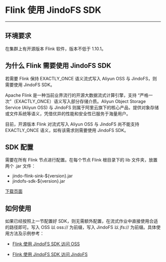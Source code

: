 # Flink 使用 JindoFS SDK

---

## 环境要求

在集群上有开源版本 Flink 软件，版本不低于 1.10.1。

## 为什么 Flink 需要使用 JindoFS SDK

若需要 Flink 保持 EXACTLY_ONCE 语义流式写入 Aliyun OSS 与 JindoFS，则需要使用 JindoFS SDK。

Apache Flink 是一种当前业界流行的开源大数据流式计算引擎，支持 “严格一次”（EXACTLY_ONCE）语义写入部分存储介质。Aliyun Object Storage Service (Aliyun OSS) 与 JindoFS 则属于阿里云旗下的核心产品，提供对象存储或文件系统等语义，凭借优异的性能和安全性已服务于海量用户。

目前，开源版本 Flink 对流式写入 Aliyun OSS 与 JindoFS 尚不能支持 EXACTLY_ONCE 语义，如有该需求则需要使用 JindoFS SDK。

## SDK 配置

需要在所有 Flink 节点进行配置。在每个节点 Flink 根目录下的 lib 文件夹，放置两个 .jar 文件：
* jindo-flink-sink-${version}.jar
* jindofs-sdk-${version}.jar

[下载页面](/docs/jindofs_sdk_download.md)

## 如何使用

如果已经按照上一节配置好 SDK，则无需额外配置，在流式作业中直接使用合适的路径即可。写入 OSS 以 oss:// 为前缀，写入 JindoFS 以 jfs:// 为前缀。具体使用方法及示例参考：

* [Flink 使用 JindoFS SDK 访问 OSS](/docs/flink/jindofs_sdk_on_flink_for_oss.md)

* [Flink 使用 JindoFS SDK 访问 JindoFS](/docs/flink/jindofs_sdk_on_flink_for_jfs.md)
